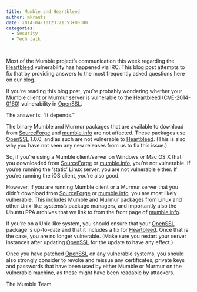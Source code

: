 ```yaml
---
title: Mumble and Heartbleed
author: mkrautz
date: 2014-04-10T23:21:53+00:00
categories:
  - Security
  - Tech talk

---
```

Most of the Mumble project&#8217;s communication this week regarding the [Heartbleed][1] vulnerability has happened via IRC. This blog post attempts to fix that by providing answers to the most frequently asked questions here on our blog.

<!--more-->

If you&#8217;re reading this blog post, you&#8217;re probably wondering whether your Mumble client or Murmur server is vulnerable to the [Heartbleed][1] ([CVE-2014-0160][2]) vulnerability in [OpenSSL][3].

The answer is: &#8220;It depends.&#8221;

The binary Mumble and Murmur packages that are available to download from [SourceForge][4] and [mumble.info][5] are not affected. These packages use [OpenSSL][3] 1.0.0, and as such are not vulnerable to [Heartbleed][1]. (This is also why you have not seen any new releases from us to fix this issue.)

So, if you&#8217;re using a Mumble client/server on Windows or Mac OS X that you downloaded from [SourceForge][4] or [mumble.info][5], you&#8217;re not vulnerable. If you&#8217;re running the &#8216;static&#8217; Linux server, you are not vulnerable either. If you&#8217;re running the iOS client, you&#8217;re also good.

However, if you are running Mumble client or a Murmur server that you didn&#8217;t download from [SourceForge][4] or [mumble.info][5], you are most likely vulnerable. This includes Mumble and Murmur packages from Linux and other Unix-like systems&#8217;s package managers, and importantly also the Ubuntu PPA archives that we link to from the front page of [mumble.info][5].

If you&#8217;re on a Unix-like system, you should ensure that your [OpenSSL][3] package is up-to-date and that it includes a fix for [Heartbleed][1]. Once that is the case, you are no longer vulnerable. (Make sure you restart your server instances after updating [OpenSSL][3] for the update to have any effect.)

Once you have patched [OpenSSL][3] on any vulnerable systems, you should also strongly consider to revoke and reissue any certificates, private keys and passwords that have been used by either Mumble or Murmur on the vulnerable machine, as these might have been readable by attackers.

The Mumble Team

 [1]: http://heartbleed.com/
 [2]: http://www.cve.mitre.org/cgi-bin/cvename.cgi?name=CVE-2014-0160
 [3]: http://www.openssl.org/
 [4]: https://sourceforge.net/projects/mumble/
 [5]: http://mumble.info
